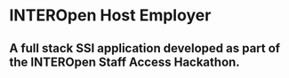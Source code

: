 # INTEROpen Host Employer

## A full stack SSI application developed as part of the INTEROpen Staff Access Hackathon.

